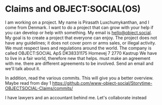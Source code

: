# Claims and OBJECT:SOCIAL(OS)
I am working on a project.
My name is Pirasath Luxchumykanthan, and I come from Denmark.
I want to do a project that can grow with your help if you can develop or help with something.
My email is hello@object.social.
My goal is to create a project that everyone can enjoy.
The project does not have any guidelines; it does not cover porn or arms sales, or illegal activity.
We must respect laws and regulations around the world.
The company is called OBJECT:SOCIAL ApS
DK38331175
Hornevej 7
2770 Kastrup
We have to live in a fair world, therefore new that helps. must make an agreement with me. there are different agreements to be involved. Send an email and we'll talk about it.

In addition, read the various commits. This will give you a better overview. 
Maybe read from day 1
https://github.com/www-object-social/Storytime-OBJECTSOCIAL-Claims/commits/

I have lawyers and an accountant behind me.
Let's collaborate instead
